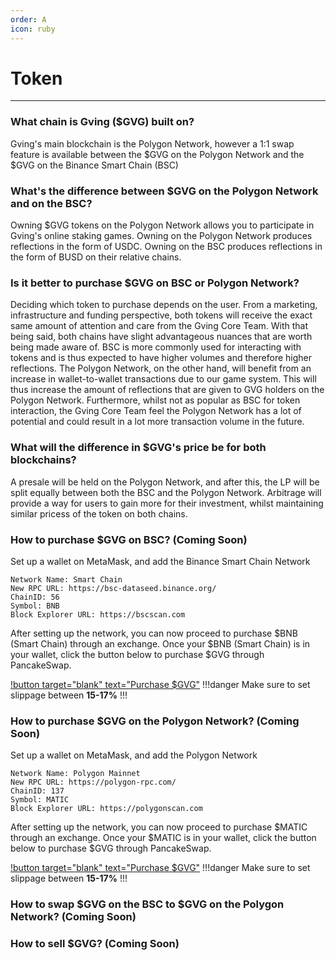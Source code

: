 ```yaml
---
order: A
icon: ruby
---
```

# Token
---
### What chain is Gving ($GVG) built on?
Gving's main blockchain is the Polygon Network, however a 1:1 swap feature is available between the $GVG on the Polygon Network and the $GVG on the Binance Smart Chain (BSC)

### What's the difference between $GVG on the Polygon Network and on the BSC?
Owning $GVG tokens on the Polygon Network allows you to participate in Gving's online staking games. Owning on the Polygon Network produces reflections in the form of USDC.
 Owning on the BSC produces reflections in the form of BUSD on their relative chains.

### Is it better to purchase $GVG on BSC or Polygon Network?
Deciding which token to purchase depends on the user. From a marketing, infrastructure and funding perspective, both tokens will receive the exact same amount of attention and 
care from the Gving Core Team. With that being said, both chains have slight advantageous nuances that are worth being made aware of. BSC is more commonly used for interacting with 
tokens and is thus expected to have higher volumes and therefore higher reflections. The Polygon Network, on the other hand, will benefit from an increase in wallet-to-wallet transactions 
due to our game system. This will thus increase the amount of reflections that are given to GVG holders on the Polygon Network. Furthermore, whilst not as popular as BSC for 
token interaction, the Gving Core Team feel the Polygon Network has a lot of potential and could result in a lot more transaction volume in the future.

### What will the difference in $GVG's price be for both blockchains?
A presale will be held on the Polygon Network, and after this, the LP will be split equally between both the BSC and the Polygon Network. Arbitrage will provide a way for users to gain 
more for their investment, whilst maintaining similar pricess of the token on both chains.

### How to purchase $GVG on BSC? (Coming Soon)
Set up a wallet on MetaMask, and add the Binance Smart Chain Network
```
Network Name: Smart Chain
New RPC URL: https://bsc-dataseed.binance.org/
ChainID: 56
Symbol: BNB
Block Explorer URL: https://bscscan.com
```
After setting up the network, you can now proceed to purchase $BNB (Smart Chain) through an exchange. Once your $BNB (Smart Chain) is in your wallet, click the button below to 
purchase $GVG through PancakeSwap.

[!button target="blank" text="Purchase $GVG"](https://pancakeswap.finance/)
!!!danger
Make sure to set slippage between **15-17%**
!!!

### How to purchase $GVG on the Polygon Network? (Coming Soon)
Set up a wallet on MetaMask, and add the Polygon Network
```
Network Name: Polygon Mainnet
New RPC URL: https://polygon-rpc.com/
ChainID: 137
Symbol: MATIC
Block Explorer URL: https://polygonscan.com
```
After setting up the network, you can now proceed to purchase $MATIC through an exchange. Once your $MATIC is in your wallet, click the button below to purchase $GVG through PancakeSwap.

[!button target="blank" text="Purchase $GVG"](https://pancakeswap.finance/)
!!!danger
Make sure to set slippage between **15-17%**
!!!

### How to swap $GVG on the BSC to $GVG on the Polygon Network? (Coming Soon)

### How to sell $GVG? (Coming Soon)
